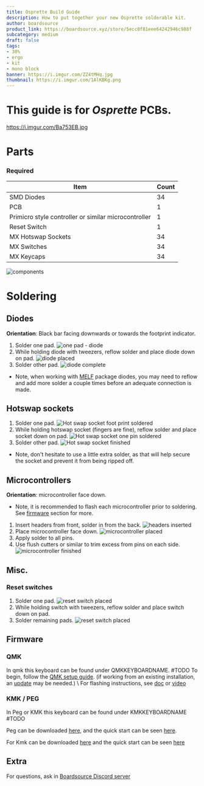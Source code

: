 ```yaml
---
title: Osprette Build Guide
description: How to put together your new Osprette solderable kit.
author: boardsource
product_link: https://boardsource.xyz/store/5ecc0f81eee64242946c988f
subcategory: medium
draft: false
tags: 
- 30%
- ergo
- kit
- mono block
banner: https://i.imgur.com/ZZ4tMHq.jpg
thumbnail: https://i.imgur.com/1AlKBKg.png
---
```

# This guide is for *Osprette* PCBs.
https://i.imgur.com/Ba753EB.jpg
# Parts
### Required 
| Item | Count |
|------|-------|
| SMD Diodes | 34 |
| PCB | 1 |
| Primicro style controller or similar microcontroller | 1 |
| Reset Switch | 1 |
| MX Hotswap Sockets | 34 |
| MX Switches | 34 |
| MX Keycaps | 34 |

![components](https://i.imgur.com/6ruYhWJ.jpg)

# Soldering
## Diodes
**Orientation**: Black bar facing downwards or towards the footprint indicator.
1. Solder one pad. ![one pad - diode](https://i.imgur.com/OubXsXj.jpg)
2. While holding diode with tweezers, reflow solder and place diode down on pad.
![diode placed](https://i.imgur.com/g42HnV6.jpg)
3. Solder other pad. ![diode complete](https://i.imgur.com/H5R0JUJ.jpg)
- Note, when working with
[MELF](https://en.wikipedia.org/wiki/Metal_electrode_leadless_face) package
diodes, you may need to reflow and add more solder a couple times before an
adequate connection is made.



## Hotswap sockets
1. Solder one pad. ![Hot swap socket foot print
soldered](https://i.imgur.com/wiyyDLt.jpg)
2. While holding hotswap socket (fingers are fine), reflow solder and place
socket down on pad. ![Hot swap socket one pin
soldered](https://i.imgur.com/e0ZyFbM.jpg)
3. Solder other pad. ![Hot swap socket
finished](https://i.imgur.com/4XTt1cq.jpg)
- Note, don't hesitate to use a little extra solder, as that will help secure
  the socket and prevent it from being ripped off.

## Microcontrollers
**Orientation**: microcontroller face down.
- Note, it is recommended to flash each microcontroller prior to soldering. See
  [firmware](#firmware) section for more.
1. Insert headers from front, solder in from the back. ![headers
inserted](https://i.imgur.com/sg8zp6c.jpg)
2. Place microcontroller face down. ![microcontroller
placed](https://i.imgur.com/yzRhqMn.jpg)
3. Apply solder to all pins.
4. Use flush cutters or similar to trim excess from pins on each side.
![microcontroller finished](https://i.imgur.com/DY1dRP0.jpg)

## Misc.

### Reset switches
1. Solder one pad. ![reset switch placed](https://i.imgur.com/ijFXro0.jpg)
2. While holding switch with tweezers, reflow solder and place switch down on
   pad.
3. Solder remaining pads. ![reset switch
placed](https://i.imgur.com/5c9V0Vy.jpg)



## Firmware

### QMK
In qmk this keyboard can be found under QMKKEYBOARDNAME. #TODO
To begin, follow the [QMK setup
guide](https://docs.qmk.fm/#/newbs_getting_started). (if working from an
existing installation, an
[update](https://docs.qmk.fm/#/newbs_git_using_your_master_branch?id=updating-your-master-branch)
may be needed.) \ For flashing instructions, see
[doc](https://docs.qmk.fm/#/newbs_flashing) or
[video](https://www.youtube.com/watch?v=fuBJbdCFF0Q)

### KMK / PEG
In Peg or KMK this keyboard can be found under KMKKEYBOARDNAME #TODO

Peg can be downloaded [here](https://peg.software/), and the quick start can be
seen [here](https://peg.software/docs/Peg_Client/#quick-start-and-testing).

For Kmk can be downloaded [here](https://github.com/KMKfw/kmk_firmware) and the
quick start can be seen
[here](http://kmkfw.io/docs/Getting_Started#tldr-quick-start-guide)



## Extra
For questions, ask in [Boardsource Discord
server](https://discord.gg/5qpqbgaTYz)
